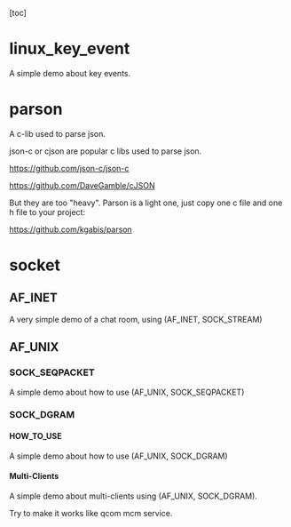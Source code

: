 [toc]

# linux_key_event

A simple demo about key events.

# parson

A c-lib used to parse json.

json-c or cjson are popular c libs used to parse json.

https://github.com/json-c/json-c

https://github.com/DaveGamble/cJSON

But they are too "heavy". Parson is a light one, just copy one c file and one h file to your project:

https://github.com/kgabis/parson

# socket

## AF_INET

A very simple demo of a chat room, using (AF_INET, SOCK_STREAM)

## AF_UNIX

### SOCK_SEQPACKET

A simple demo about how to use (AF_UNIX, SOCK_SEQPACKET)

### SOCK_DGRAM

#### HOW_TO_USE

A simple demo about how to use (AF_UNIX, SOCK_DGRAM)

#### Multi-Clients

A simple demo about multi-clients using (AF_UNIX, SOCK_DGRAM).

Try to make it works like qcom mcm service.